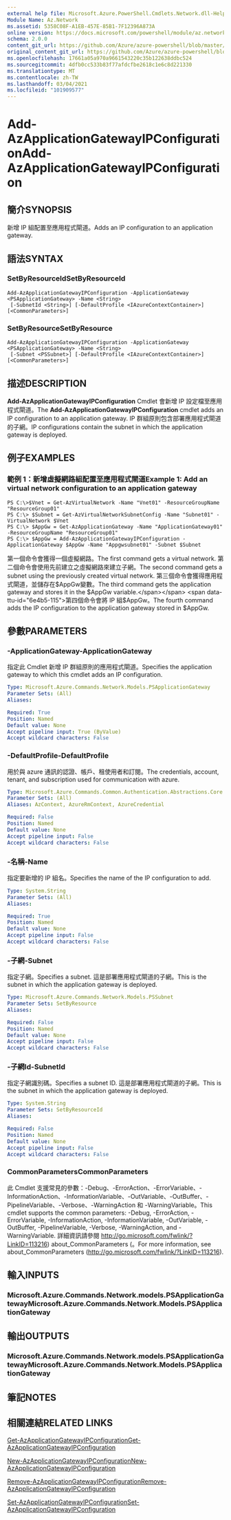 ```yaml
---
external help file: Microsoft.Azure.PowerShell.Cmdlets.Network.dll-Help.xml
Module Name: Az.Network
ms.assetid: 5358C08F-A1EB-457E-85B1-7F12396A873A
online version: https://docs.microsoft.com/powershell/module/az.network/add-azapplicationgatewayipconfiguration
schema: 2.0.0
content_git_url: https://github.com/Azure/azure-powershell/blob/master/src/Network/Network/help/Add-AzApplicationGatewayIPConfiguration.md
original_content_git_url: https://github.com/Azure/azure-powershell/blob/master/src/Network/Network/help/Add-AzApplicationGatewayIPConfiguration.md
ms.openlocfilehash: 17661a05a970a9661543220c35b122638ddbc524
ms.sourcegitcommit: 4dfb0cc533b83f77afdcfbe2618c1e6c8d221330
ms.translationtype: MT
ms.contentlocale: zh-TW
ms.lasthandoff: 03/04/2021
ms.locfileid: "101909577"
---
```

# <span data-ttu-id="6e4b5-101">Add-AzApplicationGatewayIPConfiguration</span><span class="sxs-lookup"><span data-stu-id="6e4b5-101">Add-AzApplicationGatewayIPConfiguration</span></span>

## <span data-ttu-id="6e4b5-102">簡介</span><span class="sxs-lookup"><span data-stu-id="6e4b5-102">SYNOPSIS</span></span>
<span data-ttu-id="6e4b5-103">新增 IP 組配置至應用程式閘道。</span><span class="sxs-lookup"><span data-stu-id="6e4b5-103">Adds an IP configuration to an application gateway.</span></span>

## <span data-ttu-id="6e4b5-104">語法</span><span class="sxs-lookup"><span data-stu-id="6e4b5-104">SYNTAX</span></span>

### <span data-ttu-id="6e4b5-105">SetByResourceId</span><span class="sxs-lookup"><span data-stu-id="6e4b5-105">SetByResourceId</span></span>
```
Add-AzApplicationGatewayIPConfiguration -ApplicationGateway <PSApplicationGateway> -Name <String>
 [-SubnetId <String>] [-DefaultProfile <IAzureContextContainer>] [<CommonParameters>]
```

### <span data-ttu-id="6e4b5-106">SetByResource</span><span class="sxs-lookup"><span data-stu-id="6e4b5-106">SetByResource</span></span>
```
Add-AzApplicationGatewayIPConfiguration -ApplicationGateway <PSApplicationGateway> -Name <String>
 [-Subnet <PSSubnet>] [-DefaultProfile <IAzureContextContainer>] [<CommonParameters>]
```

## <span data-ttu-id="6e4b5-107">描述</span><span class="sxs-lookup"><span data-stu-id="6e4b5-107">DESCRIPTION</span></span>
<span data-ttu-id="6e4b5-108">**Add-AzApplicationGatewayIPConfiguration** Cmdlet 會新增 IP 設定檔至應用程式閘道。</span><span class="sxs-lookup"><span data-stu-id="6e4b5-108">The **Add-AzApplicationGatewayIPConfiguration** cmdlet adds an IP configuration to an application gateway.</span></span>
<span data-ttu-id="6e4b5-109">IP 群組原則包含部署應用程式閘道的子網。</span><span class="sxs-lookup"><span data-stu-id="6e4b5-109">IP configurations contain the subnet in which the application gateway is deployed.</span></span>

## <span data-ttu-id="6e4b5-110">例子</span><span class="sxs-lookup"><span data-stu-id="6e4b5-110">EXAMPLES</span></span>

### <span data-ttu-id="6e4b5-111">範例 1：新增虛擬網路組配置至應用程式閘道</span><span class="sxs-lookup"><span data-stu-id="6e4b5-111">Example 1: Add an virtual network configuration to an application gateway</span></span>
```
PS C:\>$Vnet = Get-AzVirtualNetwork -Name "Vnet01" -ResourceGroupName "ResourceGroup01"
PS C:\> $Subnet = Get-AzVirtualNetworkSubnetConfig -Name "Subnet01" -VirtualNetwork $Vnet 
PS C:\> $AppGw = Get-AzApplicationGateway -Name "ApplicationGateway01" -ResourceGroupName "ResourceGroup01"
PS C:\> $AppGw = Add-AzApplicationGatewayIPConfiguration -ApplicationGateway $AppGw -Name "Appgwsubnet01" -Subnet $Subnet
```

<span data-ttu-id="6e4b5-112">第一個命令會獲得一個虛擬網路。</span><span class="sxs-lookup"><span data-stu-id="6e4b5-112">The first command gets a virtual network.</span></span>
<span data-ttu-id="6e4b5-113">第二個命令會使用先前建立之虛擬網路來建立子網。</span><span class="sxs-lookup"><span data-stu-id="6e4b5-113">The second command gets a subnet using the previously created virtual network.</span></span>
<span data-ttu-id="6e4b5-114">第三個命令會獲得應用程式閘道，並儲存在$AppGw變數。</span><span class="sxs-lookup"><span data-stu-id="6e4b5-114">The third command gets the application gateway and stores it in the $AppGw variable.</span></span>
<span data-ttu-id="6e4b5-115">第四個命令會將 IP 組$AppGw。</span><span class="sxs-lookup"><span data-stu-id="6e4b5-115">The fourth command adds the IP configuration to the application gateway stored in $AppGw.</span></span>

## <span data-ttu-id="6e4b5-116">參數</span><span class="sxs-lookup"><span data-stu-id="6e4b5-116">PARAMETERS</span></span>

### <span data-ttu-id="6e4b5-117">-ApplicationGateway</span><span class="sxs-lookup"><span data-stu-id="6e4b5-117">-ApplicationGateway</span></span>
<span data-ttu-id="6e4b5-118">指定此 Cmdlet 新增 IP 群組原則的應用程式閘道。</span><span class="sxs-lookup"><span data-stu-id="6e4b5-118">Specifies the application gateway to which this cmdlet adds an IP configuration.</span></span>

```yaml
Type: Microsoft.Azure.Commands.Network.Models.PSApplicationGateway
Parameter Sets: (All)
Aliases:

Required: True
Position: Named
Default value: None
Accept pipeline input: True (ByValue)
Accept wildcard characters: False
```

### <span data-ttu-id="6e4b5-119">-DefaultProfile</span><span class="sxs-lookup"><span data-stu-id="6e4b5-119">-DefaultProfile</span></span>
<span data-ttu-id="6e4b5-120">用於與 azure 通訊的認證、帳戶、租使用者和訂閱。</span><span class="sxs-lookup"><span data-stu-id="6e4b5-120">The credentials, account, tenant, and subscription used for communication with azure.</span></span>

```yaml
Type: Microsoft.Azure.Commands.Common.Authentication.Abstractions.Core.IAzureContextContainer
Parameter Sets: (All)
Aliases: AzContext, AzureRmContext, AzureCredential

Required: False
Position: Named
Default value: None
Accept pipeline input: False
Accept wildcard characters: False
```

### <span data-ttu-id="6e4b5-121">-名稱</span><span class="sxs-lookup"><span data-stu-id="6e4b5-121">-Name</span></span>
<span data-ttu-id="6e4b5-122">指定要新增的 IP 組名。</span><span class="sxs-lookup"><span data-stu-id="6e4b5-122">Specifies the name of the IP configuration to add.</span></span>

```yaml
Type: System.String
Parameter Sets: (All)
Aliases:

Required: True
Position: Named
Default value: None
Accept pipeline input: False
Accept wildcard characters: False
```

### <span data-ttu-id="6e4b5-123">-子網</span><span class="sxs-lookup"><span data-stu-id="6e4b5-123">-Subnet</span></span>
<span data-ttu-id="6e4b5-124">指定子網。</span><span class="sxs-lookup"><span data-stu-id="6e4b5-124">Specifies a subnet.</span></span>
<span data-ttu-id="6e4b5-125">這是部署應用程式閘道的子網。</span><span class="sxs-lookup"><span data-stu-id="6e4b5-125">This is the subnet in which the application gateway is deployed.</span></span>

```yaml
Type: Microsoft.Azure.Commands.Network.Models.PSSubnet
Parameter Sets: SetByResource
Aliases:

Required: False
Position: Named
Default value: None
Accept pipeline input: False
Accept wildcard characters: False
```

### <span data-ttu-id="6e4b5-126">-子網Id</span><span class="sxs-lookup"><span data-stu-id="6e4b5-126">-SubnetId</span></span>
<span data-ttu-id="6e4b5-127">指定子網識別碼。</span><span class="sxs-lookup"><span data-stu-id="6e4b5-127">Specifies a subnet ID.</span></span>
<span data-ttu-id="6e4b5-128">這是部署應用程式閘道的子網。</span><span class="sxs-lookup"><span data-stu-id="6e4b5-128">This is the subnet in which the application gateway is deployed.</span></span>

```yaml
Type: System.String
Parameter Sets: SetByResourceId
Aliases:

Required: False
Position: Named
Default value: None
Accept pipeline input: False
Accept wildcard characters: False
```

### <span data-ttu-id="6e4b5-129">CommonParameters</span><span class="sxs-lookup"><span data-stu-id="6e4b5-129">CommonParameters</span></span>
<span data-ttu-id="6e4b5-130">此 Cmdlet 支援常見的參數：-Debug、-ErrorAction、-ErrorVariable、-InformationAction、-InformationVariable、-OutVariable、-OutBuffer、-PipelineVariable、-Verbose、-WarningAction 和 -WarningVariable。</span><span class="sxs-lookup"><span data-stu-id="6e4b5-130">This cmdlet supports the common parameters: -Debug, -ErrorAction, -ErrorVariable, -InformationAction, -InformationVariable, -OutVariable, -OutBuffer, -PipelineVariable, -Verbose, -WarningAction, and -WarningVariable.</span></span> <span data-ttu-id="6e4b5-131">詳細資訊請參閱 http://go.microsoft.com/fwlink/?LinkID=113216) about_CommonParameters (。</span><span class="sxs-lookup"><span data-stu-id="6e4b5-131">For more information, see about_CommonParameters (http://go.microsoft.com/fwlink/?LinkID=113216).</span></span>

## <span data-ttu-id="6e4b5-132">輸入</span><span class="sxs-lookup"><span data-stu-id="6e4b5-132">INPUTS</span></span>

### <span data-ttu-id="6e4b5-133">Microsoft.Azure.Commands.Network.models.PSApplicationGateway</span><span class="sxs-lookup"><span data-stu-id="6e4b5-133">Microsoft.Azure.Commands.Network.Models.PSApplicationGateway</span></span>

## <span data-ttu-id="6e4b5-134">輸出</span><span class="sxs-lookup"><span data-stu-id="6e4b5-134">OUTPUTS</span></span>

### <span data-ttu-id="6e4b5-135">Microsoft.Azure.Commands.Network.models.PSApplicationGateway</span><span class="sxs-lookup"><span data-stu-id="6e4b5-135">Microsoft.Azure.Commands.Network.Models.PSApplicationGateway</span></span>

## <span data-ttu-id="6e4b5-136">筆記</span><span class="sxs-lookup"><span data-stu-id="6e4b5-136">NOTES</span></span>

## <span data-ttu-id="6e4b5-137">相關連結</span><span class="sxs-lookup"><span data-stu-id="6e4b5-137">RELATED LINKS</span></span>

[<span data-ttu-id="6e4b5-138">Get-AzApplicationGatewayIPConfiguration</span><span class="sxs-lookup"><span data-stu-id="6e4b5-138">Get-AzApplicationGatewayIPConfiguration</span></span>](./Get-AzApplicationGatewayIPConfiguration.md)

[<span data-ttu-id="6e4b5-139">New-AzApplicationGatewayIPConfiguration</span><span class="sxs-lookup"><span data-stu-id="6e4b5-139">New-AzApplicationGatewayIPConfiguration</span></span>](./New-AzApplicationGatewayIPConfiguration.md)

[<span data-ttu-id="6e4b5-140">Remove-AzApplicationGatewayIPConfiguration</span><span class="sxs-lookup"><span data-stu-id="6e4b5-140">Remove-AzApplicationGatewayIPConfiguration</span></span>](./Remove-AzApplicationGatewayIPConfiguration.md)

[<span data-ttu-id="6e4b5-141">Set-AzApplicationGatewayIPConfiguration</span><span class="sxs-lookup"><span data-stu-id="6e4b5-141">Set-AzApplicationGatewayIPConfiguration</span></span>](./Set-AzApplicationGatewayIPConfiguration.md)


